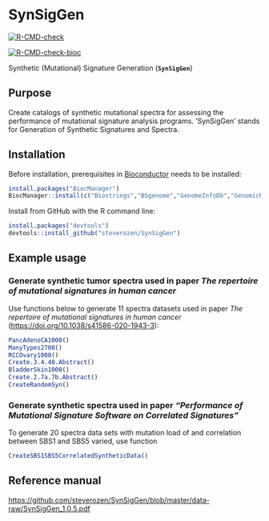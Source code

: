 
<!-- README.md is generated from README.Rmd. Please edit that file -->

# SynSigGen

<!-- badges: start -->

[![R-CMD-check](https://github.com/steverozen/SynSigGen/workflows/R-CMD-check/badge.svg)](https://github.com/steverozen/SynSigGen/actions?query=workflow%3AR-CMD-check)

[![R-CMD-check-bioc](https://github.com/steverozen/SynSigGen/workflows/R-CMD-check-bioc/badge.svg)](https://github.com/steverozen/SynSigGen/actions?query=workflow%3AR-CMD-check-bioc)

<!-- badges: end -->

Synthetic (Mutational) Signature Generation (**`SynSigGen`**)

## Purpose

Create catalogs of synthetic mutational spectra for assessing the
performance of mutational signature analysis programs. ‘SynSigGen’
stands for Generation of Synthetic Signatures and Spectra.

## Installation

Before installation, prerequisites in
[Bioconductor](https://www.bioconductor.org/) needs to be installed:

``` r
install.packages("BiocManager")
BiocManager::install(c("Biostrings","BSgenome","GenomeInfoDb","GenomicRanges"))
```

Install from GitHub with the R command line:

``` r
install.packages("devtools")
devtools::install_github("steverozen/SynSigGen")
```

## Example usage

### Generate synthetic tumor spectra used in paper *The repertoire of mutational signatures in human cancer*

Use functions below to generate 11 spectra datasets used in paper *The
repertoire of mutational signatures in human cancer*
(<https://doi.org/10.1038/s41586-020-1943-3>):

``` r
PancAdenoCA1000()
ManyTypes2700()
RCCOvary1000()
Create.3.4.40.Abstract()
BladderSkin1000()
Create.2.7a.7b.Abstract()
CreateRandomSyn()
```

### Generate synthetic spectra used in paper *“Performance of Mutational Signature Software on Correlated Signatures”*

To generate 20 spectra data sets with mutation load of and correlation
between SBS1 and SBS5 varied, use function

``` r
CreateSBS1SBS5CorrelatedSyntheticData()
```

## Reference manual

<https://github.com/steverozen/SynSigGen/blob/master/data-raw/SynSigGen_1.0.5.pdf>
